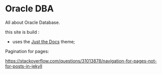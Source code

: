 # Oracle DBA

All about Oracle Database.


this site is build :

- uses the [Just the Docs](https://github.com/just-the-docs/just-the-docs) theme;

Pagination for pages:

https://stackoverflow.com/questions/31013878/navigation-for-pages-not-for-posts-in-jekyll

